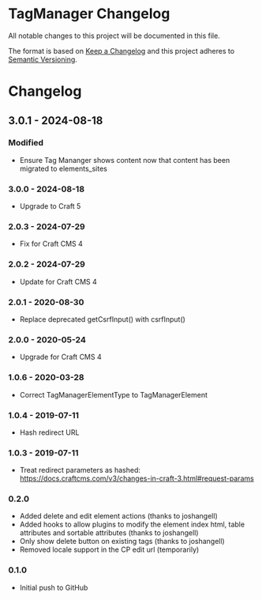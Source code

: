 # TagManager Changelog

All notable changes to this project will be documented in this file.

The format is based on [Keep a Changelog](http://keepachangelog.com/) and this project adheres to [Semantic Versioning](http://semver.org/).

Changelog
=================

## 3.0.1 - 2024-08-18
### Modified
- Ensure Tag Mananger shows content now that content has been migrated to elements_sites

### 3.0.0 - 2024-08-18
- Upgrade to Craft 5

### 2.0.3 - 2024-07-29
- Fix for Craft CMS 4

### 2.0.2 - 2024-07-29
- Update for Craft CMS 4

### 2.0.1 - 2020-08-30
- Replace deprecated getCsrfInput() with csrfInput()

### 2.0.0 - 2020-05-24
- Upgrade for Craft CMS 4

### 1.0.6 - 2020-03-28
- Correct TagManagerElementType to TagManagerElement

### 1.0.4 - 2019-07-11
- Hash redirect URL

### 1.0.3 - 2019-07-11
- Treat redirect parameters as hashed: https://docs.craftcms.com/v3/changes-in-craft-3.html#request-params

### 0.2.0
 - Added delete and edit element actions (thanks to joshangell)
 - Added hooks to allow plugins to modify the element index html,
   table attributes and sortable attributes (thanks to joshangell)
 - Only show delete button on existing tags (thanks to joshangell)
 - Removed locale support in the CP edit url (temporarily)

### 0.1.0
 - Initial push to GitHub
